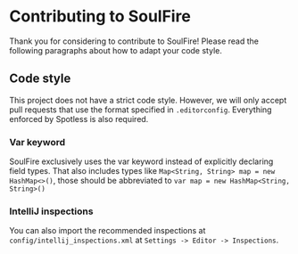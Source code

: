 # Contributing to SoulFire

Thank you for considering to contribute to SoulFire! Please read the following paragraphs about how to adapt your code
style.

## Code style

This project does not have a strict code style.
However, we will only accept pull requests that use the format specified in `.editorconfig`.
Everything enforced by Spotless is also required.

### Var keyword

SoulFire exclusively uses the var keyword instead of explicitly declaring field types.
That also includes types like `Map<String, String> map = new HashMap<>()`,
those should be abbreviated to `var map = new HashMap<String, String>()`

### IntelliJ inspections

You can also import the recommended inspections at `config/intellij_inspections.xml`
at `Settings -> Editor -> Inspections`.
